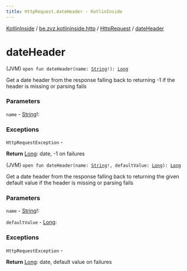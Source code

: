 ```yaml
---
title: HttpRequest.dateHeader - KotlinInside
---
```


[KotlinInside](../../index.html) / [be.zvz.kotlininside.http](../index.html) / [HttpRequest](index.html) / [dateHeader](./date-header.html)

# dateHeader

(JVM) `open fun dateHeader(name: `[`String`](https://kotlinlang.org/api/latest/jvm/stdlib/kotlin/-string/index.html)`!): `[`Long`](https://kotlinlang.org/api/latest/jvm/stdlib/kotlin/-long/index.html)

Get a date header from the response falling back to returning -1 if the header is missing or parsing fails

### Parameters

`name` - [String](https://kotlinlang.org/api/latest/jvm/stdlib/kotlin/-string/index.html)!:

### Exceptions

`HttpRequestException` -

**Return**
[Long](https://kotlinlang.org/api/latest/jvm/stdlib/kotlin/-long/index.html): date, -1 on failures

(JVM) `open fun dateHeader(name: `[`String`](https://kotlinlang.org/api/latest/jvm/stdlib/kotlin/-string/index.html)`!, defaultValue: `[`Long`](https://kotlinlang.org/api/latest/jvm/stdlib/kotlin/-long/index.html)`): `[`Long`](https://kotlinlang.org/api/latest/jvm/stdlib/kotlin/-long/index.html)

Get a date header from the response falling back to returning the given default value if the header is missing or parsing fails

### Parameters

`name` - [String](https://kotlinlang.org/api/latest/jvm/stdlib/kotlin/-string/index.html)!:

`defaultValue` - [Long](https://kotlinlang.org/api/latest/jvm/stdlib/kotlin/-long/index.html):

### Exceptions

`HttpRequestException` -

**Return**
[Long](https://kotlinlang.org/api/latest/jvm/stdlib/kotlin/-long/index.html): date, default value on failures

